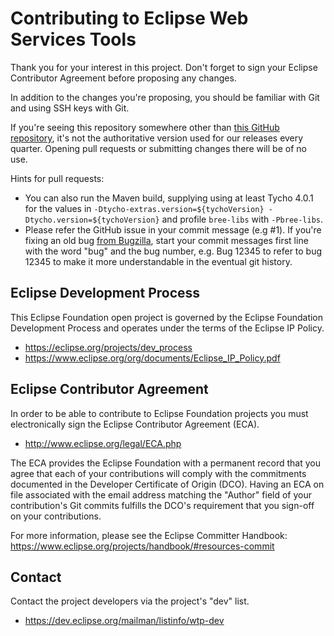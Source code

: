 # Contributing to Eclipse Web Services Tools

Thank you for your interest in this project.  Don't forget to sign your Eclipse Contributor Agreement before proposing any changes.

In addition to the changes you're proposing, you should be familiar with Git and using SSH keys with Git.

If you're seeing this repository somewhere other than [this GitHub repository](https://github.com/eclipse-webservices/webservices), it's not the authoritative version used for our releases every quarter. Opening pull requests or submitting changes there will be of no use.

Hints for pull requests:
- You can also run the Maven build, supplying using at least Tycho 4.0.1 for the values in `-Dtycho-extras.version=${tychoVersion} -Dtycho.version=${tychoVersion}` and profile `bree-libs` with `-Pbree-libs`.
- Please refer the GitHub issue in your commit message (e.g #1). If you're fixing an old bug [from Bugzilla](https://bugs.eclipse.org/bugs/), start your commit messages first line with the word "bug" and the bug number, e.g. Bug 12345 to refer to bug 12345 to make it more understandable in the eventual git history.

## Eclipse Development Process

This Eclipse Foundation open project is governed by the Eclipse Foundation
Development Process and operates under the terms of the Eclipse IP Policy.

* https://eclipse.org/projects/dev_process
* https://www.eclipse.org/org/documents/Eclipse_IP_Policy.pdf

## Eclipse Contributor Agreement

In order to be able to contribute to Eclipse Foundation projects you must
electronically sign the Eclipse Contributor Agreement (ECA).

* http://www.eclipse.org/legal/ECA.php

The ECA provides the Eclipse Foundation with a permanent record that you agree
that each of your contributions will comply with the commitments documented in
the Developer Certificate of Origin (DCO). Having an ECA on file associated with
the email address matching the "Author" field of your contribution's Git commits
fulfills the DCO's requirement that you sign-off on your contributions.

For more information, please see the Eclipse Committer Handbook:
https://www.eclipse.org/projects/handbook/#resources-commit

## Contact

Contact the project developers via the project's "dev" list.

* https://dev.eclipse.org/mailman/listinfo/wtp-dev
